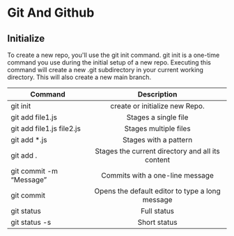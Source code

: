 # Git And Github

## Initialize
To create a new repo, you'll use the git init command. git init is a one-time command you use during the initial setup of a new repo. Executing this command will create a new .git subdirectory in your current working directory. This will also create a new main branch.


| Command        | Description         
| ------------- |:-------------:
|git init | create or initialize new Repo.
|git add file1.js           | Stages a single file
|git add file1.js file2.js  | Stages multiple files
|git add *.js               | Stages with a pattern
|git add .                  | Stages the current directory and all its content
|git commit -m “Message” | Commits with a one-line message
|git commit              | Opens the default editor to type a long message
|git status       | Full status
git status -s    | Short status
